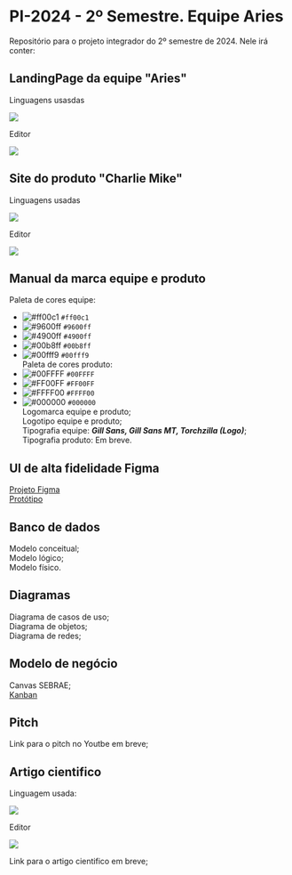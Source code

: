 <link rel="stylesheet" href="/path/to/folder/css/academicons.min.css"/>

# PI-2024 - 2º Semestre. Equipe Aries
Repositório para o projeto integrador do 2º semestre de 2024. Nele irá conter:

## LandingPage da equipe "Aries"
Linguagens usasdas <br />
<p>
  <a href="https://skillicons.dev">
    <img src="https://skillicons.dev/icons?i=html,css,js" />
  </a>
</p>
Editor <br />
<p>
  <a href="https://skillicons.dev">
    <img src="https://skillicons.dev/icons?i=vscode" />
  </a>
</p>

## Site do produto "Charlie Mike"
Linguagens usadas <br />
<p>
  <a href="https://skillicons.dev">
    <img src="https://skillicons.dev/icons?i=mongodb,express,react,nodejs" />
  </a>
</p>
Editor <br />
<p>
  <a href="https://skillicons.dev">
    <img src="https://skillicons.dev/icons?i=vscode" />
  </a>
</p>

## Manual da marca equipe e produto
Paleta de cores equipe: <br />
- ![#ff00c1](https://via.placeholder.com/15/ff00c1/000000?text=+) `#ff00c1`
- ![#9600ff](https://via.placeholder.com/15/9600ff/000000?text=+) `#9600ff`
- ![#4900ff](https://via.placeholder.com/15/4900ff/000000?text=+) `#4900ff`
- ![#00b8ff](https://via.placeholder.com/15/00b8ff/000000?text=+) `#00b8ff`
- ![#00fff9](https://via.placeholder.com/15/4900ff/000000?text=+) `#00fff9` <br />
Paleta de cores produto: <br />
- ![#00FFFF](https://via.placeholder.com/15/00FFFF/000000?text=+) `#00FFFF`
- ![#FF00FF](https://via.placeholder.com/15/FF00FF/000000?text=+) `#FF00FF`
- ![#FFFF00](https://via.placeholder.com/15/FFFF00/000000?text=+) `#FFFF00`
- ![#000000](https://via.placeholder.com/15/000000/000000?text=+) `#000000` <br />
Logomarca equipe e produto; <br />
Logotipo equipe e produto; <br />
Tipografia equipe: ***Gill Sans, Gill Sans MT, Torchzilla (Logo)***; <br />
Tipografia produto: Em breve.

## UI de alta fidelidade Figma
[Projeto Figma](https://www.figma.com/design/RXSc8hhcX1ZrxVMlKxbFqO/NewProject?node-id=0-1&t=KlYgWcWBhvciKbCP-1) <br />
[Protótipo](https://www.figma.com/proto/RXSc8hhcX1ZrxVMlKxbFqO/NewProject?node-id=24-2&t=oEG1BUn5MtwhOEZ2-1&scaling=scale-down&content-scaling=fixed&page-id=0%3A1&starting-point-node-id=3%3A56)

## Banco de dados
Modelo conceitual; <br />
Modelo lógico; <br />
Modelo físico.

## Diagramas
Diagrama de casos de uso; <br />
Diagrama de objetos; <br />
Diagrama de redes; <br />

## Modelo de negócio
Canvas SEBRAE; <br />
[Kanban](https://github.com/LucasLiSan?tab=projects)

## Pitch
Link para o pitch no Youtbe em breve;

## Artigo cientifico
Linguagem usada: <br />
<p>
  <a href="https://skillicons.dev">
    <img src="https://skillicons.dev/icons?i=latex" />
  </a>
</p>
Editor <br />
<p>
  <a href="https://skillicons.dev">
    <img src="https://skillicons.dev/icons?i=vscode" />
  </a>
</p>

Link para o artigo cientifico em breve;
